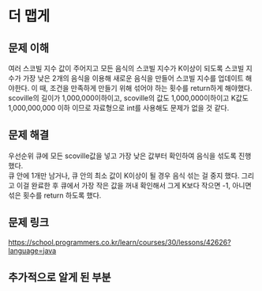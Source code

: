 # 더 맵게

## 문제 이해
여러 스코빌 지수 값이 주어지고 모든 음식의 스코빌 지수가 K이상이 되도록 스코빌 지수가 가장
낮은 2개의 음식을 이용해 새로운 음식을 만들어 스코빌 지수를 업데이트 해야한다.
이 때, 조건을 만족하게 만들기 위해 섞어야 하는 횟수를 return하게 해야했다.  
scoville의 길이가 1,000,000이하이고, scoville의 값도 1,000,000이하이고 K값도 1,000,000,000 이하 이므로 자료형으로
int를 사용해도 문제가 없을 것 같다. 

## 문제 해결
우선순위 큐에 모든 scoville값을 넣고 가장 낮은 값부터 확인하여 음식을 섞도록 진행 했다.  
큐 안에 1개만 남거나, 큐 안의 최소 값이 K이상이 될 경우 음식 섞는 걸 중지 했다.
그리고 이걸 완료한 후 큐에서 가장 작은 값을 꺼내 확인해서 그게 K보다 작으면 -1, 아니면 섞은 횟수를
return 하도록 했다.

## 문제 링크
https://school.programmers.co.kr/learn/courses/30/lessons/42626?language=java

## 추가적으로 알게 된 부분